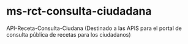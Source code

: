 # ms-rct-consulta-ciudadana

API-Receta-Consulta-Ciudana  (Destinado a las APIS para el portal de consulta pública de recetas para los ciudadanos)